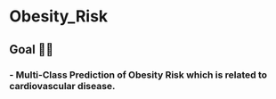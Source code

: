 # Obesity_Risk
## Goal 🤷‍♂️
### - Multi-Class Prediction of Obesity Risk which is related to cardiovascular disease.
